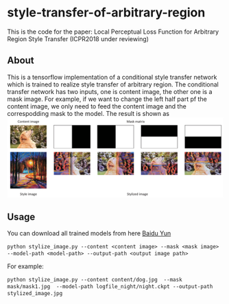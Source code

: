 # style-transfer-of-arbitrary-region

This is the code for the paper:
Local Perceptual Loss Function for Arbitrary Region Style Transfer (ICPR2018 under  reviewing)

## About
This is a tensorflow implementation of a conditional style transfer network which is trained to realize style transfer of arbitrary region. The conditional transfer network has two inputs, one is content image, the other one is a mask image. For example, if we want to change the left half part pf the content image, we only need to feed the content image and the correspodding mask to the model. The result is shown as 
![image](https://github.com/zhangcliff/style-transfer-of-arbitrary-region/blob/master/example/example1.png)

## Usage
You can download all trained models from here [Baidu Yun](https://pan.baidu.com/s/16YkBPWW_9jQj8-Qa4zedsQ)
```shell
python stylize_image.py --content <content image> --mask <mask image> --model-path <model-path> --output-path <output image path>
```
For example:
```shell
python stylize_image.py --content content/dog.jpg  --mask mask/mask1.jpg  --model-path logfile_night/night.ckpt --output-path stylized_image.jpg
```

